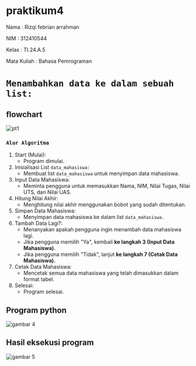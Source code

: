# praktikum4
Nama : Rizqi febrian arrahman <p>
NIM : 312410544 <p>
Kelas : TI.24.A.5 <p>
Mata Kuliah : Bahasa Pemrograman <p>
# ```Menambahkan data ke dalam sebuah list:```
## flowchart
![pt1](https://github.com/user-attachments/assets/271bf3e5-eece-4089-b9e9-678f19e92aff)
### ```Alur Algoritma```
 1. Start (Mulai):
    - Program dimulai.
 2. Inisialisasi List ```data_mahasiswa:```
    - Membuat list ```data_mahasiswa``` untuk menyimpan data mahasiswa.
 3. Input Data Mahasiswa:
    - Meminta pengguna untuk memasukkan Nama, NIM, Nilai Tugas, Nilai UTS, dan Nilai UAS.
 4. Hitung Nilai Akhir:
    - Menghitung nilai akhir menggunakan bobot yang sudah ditentukan.
 5. Simpan Data Mahasiswa:
    - Menyimpan data mahasiswa ke dalam list ```data_mahasiswa.```
 6. Tambah Data Lagi?:
    - Menanyakan apakah pengguna ingin menambah data mahasiswa lagi.
    - Jika pengguna memilih "Ya", kembali **ke langkah 3 (Input Data Mahasiswa).**
    - Jika pengguna memilih "Tidak", lanjut **ke langkah 7 (Cetak Data Mahasiswa).**
 7. Cetak Data Mahasiswa:
    - Mencetak semua data mahasiswa yang telah dimasukkan dalam format tabel.
 8. Selesai:
    - Program selesai.
   
## Program python
![gambar 4](screenshot/ft3.png)
## Hasil eksekusi program
![gambar 5](screenshot/ft4.png)

